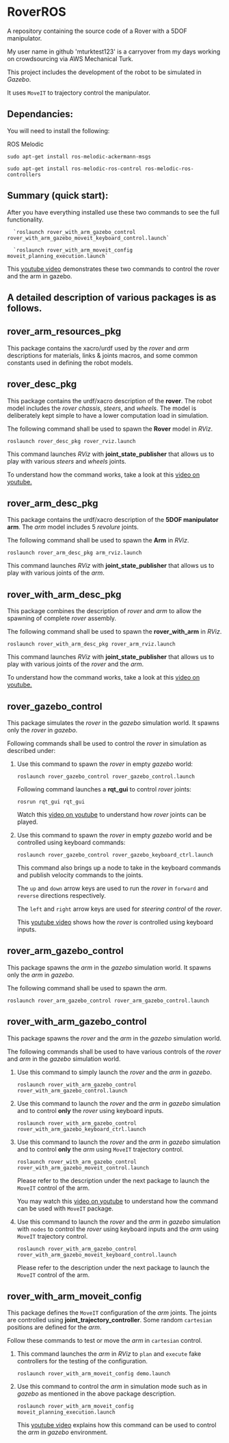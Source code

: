 # RoverROS

A repository containing the source code of a Rover with a 5DOF manipulator.

My user name in github 'mturktest123' is a carryover from my days working on crowdsourcing via AWS Mechanical Turk.

This project includes the development of the robot to be simulated in _Gazebo_.

It uses `MoveIT` to trajectory control the manipulator.

## Dependancies:

You will need to install the following:

  ROS Melodic
  
  `sudo apt-get install ros-melodic-ackermann-msgs`

  `sudo apt-get install ros-melodic-ros-control ros-melodic-ros-controllers`


## Summary (quick start):
 After you have everything installed use these two commands to see the full functionality.
 
      `roslaunch rover_with_arm_gazebo_control rover_with_arm_gazebo_moveit_keyboard_control.launch`
      
      `roslaunch rover_with_arm_moveit_config moveit_planning_execution.launch`
      
 This [youtube video](https://www.youtube.com/watch?v=0F9IiBc68Lo&t=6s) demonstrates these two commands to control the rover and the arm in gazebo.



## A detailed description of various packages is as follows.

## rover_arm_resources_pkg

This package contains the xacro/urdf used by the _rover_ and _arm_ descriptions for materials, links & joints macros, and some common constants used in defining the robot models.

## rover_desc_pkg

This package contains the urdf/xacro description of the __rover__. The robot model includes the _rover chassis_, _steers_, and _wheels_. The model is deliberately kept simple to have a lower computation load in simulation.

The following command shall be used to spawn the __Rover__ model in _RViz_.

  `roslaunch rover_desc_pkg rover_rviz.launch`

This command launches _RViz_ with __joint_state_publisher__ that allows us to play with various _steers_ and _wheels_ joints.

To understand how the command works, take a look at this [video on youtube.](https://www.youtube.com/watch?v=HbfHDPkXFZw)

## rover_arm_desc_pkg

This package contains the urdf/xacro description of the __5DOF manipulator arm__. The _arm_ model includes 5 _revolure_ joints.

The following command shall be used to spawn the  __Arm__ in _RViz_.

  `roslaunch rover_arm_desc_pkg arm_rviz.launch`

This command launches _RViz_ with __joint_state_publisher__ that allows us to play with various joints of the _arm_.

## rover_with_arm_desc_pkg

This package combines the description of _rover_ and _arm_ to allow the spawning of complete _rover_ assembly.

The following command shall be used to spawn the __rover_with_arm__ in _RViz_.

  `roslaunch rover_with_arm_desc_pkg rover_arm_rviz.launch`

This command launches _RViz_ with __joint_state_publisher__ that allows us to play with various joints of the _rover_ and the _arm_.

To understand how the command works, take a look at this [video on youtube.](https://www.youtube.com/watch?v=YDhvmKc58bs&t=5s)

## rover_gazebo_control

This package simulates the _rover_ in the _gazebo_ simulation world. It spawns only the _rover_ in _gazebo_.

Following commands shall be used to control the _rover_ in simulation as described under:

  1. Use this command to spawn the _rover_ in empty _gazebo_ world:

      `roslaunch rover_gazebo_control rover_gazebo_control.launch`

      Following command launches a __rqt_gui__ to control _rover_ joints:

        `rosrun rqt_gui rqt_gui`

      Watch this [video on youtube](https://www.youtube.com/watch?v=vkbC5o6LF9M&t=44s) to understand how _rover_ joints can be played.

  2. Use this command to spawn the _rover_ in empty _gazebo_ world and be controlled using keyboard commands:

      `roslaunch rover_gazebo_control rover_gazebo_keyboard_ctrl.launch`

      This command also brings up a node to take in the keyboard commands and publish velocity commands to the joints.

      The `up` and `down` arrow keys are used to run the _rover_ in `forward` and `reverse` directions respectively.

      The `left` and `right` arrow keys are used for _steering control_ of the _rover_.

      This [youtube video](https://www.youtube.com/watch?v=CBOU8EzkTOA&t=23s) shows how the _rover_ is controlled using keyboard inputs.

## rover_arm_gazebo_control

This package spawns the _arm_ in the _gazebo_ simulation world. It spawns only the _arm_ in _gazebo_.

The following command shall be used to spawn the _arm_.

  `roslaunch rover_arm_gazebo_control rover_arm_gazebo_control.launch`

## rover_with_arm_gazebo_control

This package spawns the _rover_ and the _arm_ in the _gazebo_ simulation world.

The following commands shall be used to have various controls of the _rover_ and _arm_ in the _gazebo_ simulation world.

  1. Use this command to simply launch the _rover_ and the _arm_ in _gazebo_.

      `roslaunch rover_with_arm_gazebo_control rover_with_arm_gazebo_control.launch`

  2. Use this command to launch the _rover_ and the _arm_ in _gazebo_ simulation and to control __only__ the _rover_ using keyboard inputs.

      `roslaunch rover_with_arm_gazebo_control rover_with_arm_gazebo_keyboard_ctrl.launch`

  3. Use this command to launch the _rover_ and the _arm_ in _gazebo_ simulation and to control __only__ the _arm_ using `MoveIT` trajectory control.

      `roslaunch rover_with_arm_gazebo_control rover_with_arm_gazebo_moveit_control.launch`

      Please refer to the description under the next package to launch the `MoveIT` control of the arm.

      You may watch this [video on youtube](https://www.youtube.com/watch?v=0F9IiBc68Lo&t=6s) to understand how the command can be used with `MoveIT` package.

  4. Use this command to launch the _rover_ and the _arm_ in _gazebo_ simulation with `nodes` to control the _rover_ using keyboard inputs and the _arm_ using `MoveIT` trajectory control.

      `roslaunch rover_with_arm_gazebo_control rover_with_arm_gazebo_moveit_keyboard_control.launch`

      Please refer to the description under the next package to launch the `MoveIT` control of the arm.

## rover_with_arm_moveit_config

This package defines the `MoveIT` configuration of the _arm_ joints. The joints are controlled using __joint_trajectory_controller__. Some random `cartesian` positions are defined for the _arm_.

Follow these commands to test or move the _arm_ in `cartesian` control.

  1. This command launches the _arm_ in _RViz_ to `plan` and `execute` fake controllers for the testing of the configuration.

      `roslaunch rover_with_arm_moveit_config demo.launch`

  2. Use this command to control the _arm_ in simulation mode such as in _gazebo_ as mentioned in the above package description.

      `roslaunch rover_with_arm_moveit_config moveit_planning_execution.launch`

      This [youtube video](https://www.youtube.com/watch?v=0F9IiBc68Lo&t=6s) explains how this command can be used to control the _arm_ in _gazebo_ environment.
